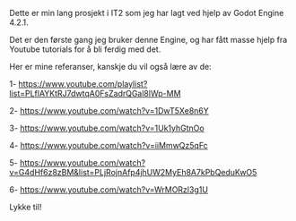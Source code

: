 Dette er min lang prosjekt i IT2 som jeg har lagt ved hjelp av Godot Engine 4.2.1.

Det er den første gang jeg bruker denne Engine, og har fått masse hjelp fra Youtube tutorials for å bli ferdig med det.

Her er mine referanser, kanskje du vil også lære av de:

1- https://www.youtube.com/playlist?list=PLflAYKtRJ7dwtqA0FsZadrQGal8lWp-MM

2- https://www.youtube.com/watch?v=1DwT5Xe8n6Y

3- https://www.youtube.com/watch?v=1Uk1yhGtnOo

4- https://www.youtube.com/watch?v=iiMmwQz5qFc

5- https://www.youtube.com/watch?v=G4dHf6z8zBM&list=PLjRojnAfp4jhUW2MyEh8A7kPbQeduKwO5

6- https://www.youtube.com/watch?v=WrMORzl3g1U

Lykke til!
